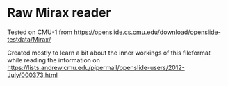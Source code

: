 # Raw Mirax reader
Tested on CMU-1 from https://openslide.cs.cmu.edu/download/openslide-testdata/Mirax/

Created mostly to learn a bit about the inner workings of this fileformat while reading the information on https://lists.andrew.cmu.edu/pipermail/openslide-users/2012-July/000373.html

